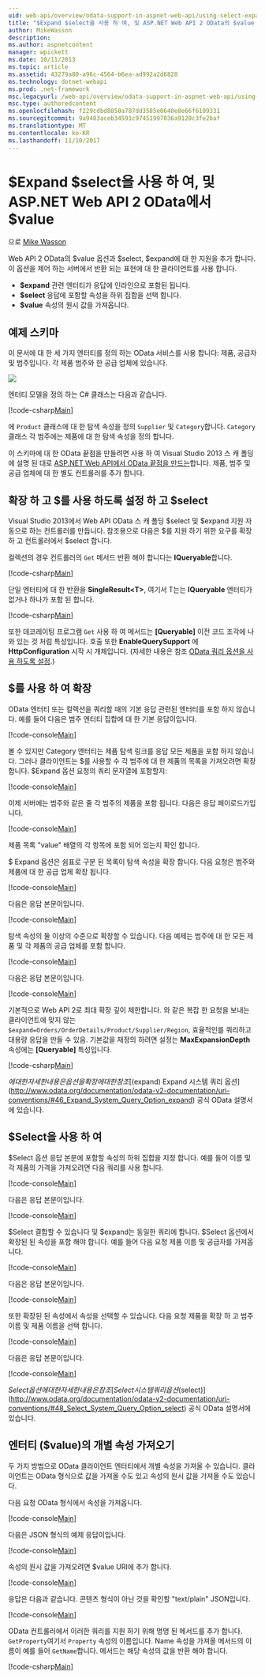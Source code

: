 ```yaml
---
uid: web-api/overview/odata-support-in-aspnet-web-api/using-select-expand-and-value
title: "$Expand $select을 사용 하 여, 및 ASP.NET Web API 2 OData의 $value | Microsoft Docs"
author: MikeWasson
description: 
ms.author: aspnetcontent
manager: wpickett
ms.date: 10/11/2013
ms.topic: article
ms.assetid: 43279a80-a96c-4564-b6ea-ad992a2d6828
ms.technology: dotnet-webapi
ms.prod: .net-framework
msc.legacyurl: /web-api/overview/odata-support-in-aspnet-web-api/using-select-expand-and-value
msc.type: authoredcontent
ms.openlocfilehash: f229cdbd8850a787dd3585e0640e8e66f6109331
ms.sourcegitcommit: 9a9483aceb34591c97451997036a9120c3fe2baf
ms.translationtype: MT
ms.contentlocale: ko-KR
ms.lasthandoff: 11/10/2017
---
```

<a name="using-select-expand-and-value-in-aspnet-web-api-2-odata"></a>$Expand $select을 사용 하 여, 및 ASP.NET Web API 2 OData에서 $value
====================
으로 [Mike Wasson](https://github.com/MikeWasson)

Web API 2 OData의 $value 옵션과 $select, $expand에 대 한 지원을 추가 합니다. 이 옵션을 제어 하는 서버에서 반환 되는 표현에 대 한 클라이언트를 사용 합니다.

- **$expand** 관련 엔터티가 응답에 인라인으로 포함된 됩니다.
- **$select** 응답에 포함할 속성을 하위 집합을 선택 합니다.
- **$value** 속성의 원시 값을 가져옵니다.

## <a name="example-schema"></a>예제 스키마

이 문서에 대 한 세 가지 엔터티를 정의 하는 OData 서비스를 사용 합니다: 제품, 공급자 및 범주입니다. 각 제품 범주와 한 공급 업체에 있습니다.

![](using-select-expand-and-value/_static/image1.png)

엔터티 모델을 정의 하는 C# 클래스는 다음과 같습니다.

[!code-csharp[Main](using-select-expand-and-value/samples/sample1.cs)]

에 `Product` 클래스에 대 한 탐색 속성을 정의 `Supplier` 및 `Category`합니다. `Category` 클래스 각 범주에는 제품에 대 한 탐색 속성을 정의 합니다.

이 스키마에 대 한 OData 끝점을 만들려면 사용 하 여 Visual Studio 2013 스 캐 폴딩에 설명 된 대로 [ASP.NET Web API에서 OData 끝점을 만드는](odata-v3/creating-an-odata-endpoint.md)합니다. 제품, 범주 및 공급 업체에 대 한 별도 컨트롤러를 추가 합니다.

## <a name="enabling-expand-and-select"></a>확장 하 고 $를 사용 하도록 설정 하 고 $select

Visual Studio 2013에서 Web API OData 스 캐 폴딩 $select 및 $expand 지원 자동으로 하는 컨트롤러를 만듭니다. 참조용으로 다음은 $를 지원 하기 위한 요구를 확장 하 고 컨트롤러에서 $select 합니다.

컬렉션의 경우 컨트롤러의 `Get` 메서드 반환 해야 합니다는 **IQueryable**합니다.

[!code-csharp[Main](using-select-expand-and-value/samples/sample2.cs)]

단일 엔터티에 대 한 반환을 **SingleResult&lt;T&gt;**, 여기서 T는는 **IQueryable** 엔터티가 없거나 하나가 포함 된 합니다.

[!code-csharp[Main](using-select-expand-and-value/samples/sample3.cs)]

또한 데코레이팅 프로그램 `Get` 사용 하 여 메서드는 **[Queryable]** 이전 코드 조각에 나와 있는 것 처럼 특성입니다. 호출 또한 **EnableQuerySupport** 에 **HttpConfiguration** 시작 시 개체입니다. (자세한 내용은 참조 [OData 쿼리 옵션을 사용 하도록 설정](supporting-odata-query-options.md#enable).)

## <a name="using-expand"></a>$를 사용 하 여 확장

OData 엔터티 또는 컬렉션을 쿼리할 때의 기본 응답 관련된 엔터티를 포함 하지 않습니다. 예를 들어 다음은 범주 엔터티 집합에 대 한 기본 응답이입니다.

[!code-console[Main](using-select-expand-and-value/samples/sample4.cmd)]

볼 수 있지만 Category 엔터티는 제품 탐색 링크를 응답 모든 제품을 포함 하지 않습니다. 그러나 클라이언트는 $를 사용할 수 각 범주에 대 한 제품의 목록을 가져오려면 확장 합니다. $Expand 옵션 요청의 쿼리 문자열에 포함할지:

[!code-console[Main](using-select-expand-and-value/samples/sample5.cmd)]

이제 서버에는 범주와 같은 줄 각 범주의 제품을 포함 됩니다. 다음은 응답 페이로드가입니다.

[!code-console[Main](using-select-expand-and-value/samples/sample6.cmd)]

제품 목록 "value" 배열의 각 항목에 포함 되어 있는지 확인 합니다.

$ Expand 옵션은 쉼표로 구분 된 목록이 탐색 속성을 확장 합니다. 다음 요청은 범주와 제품에 대 한 공급 업체 확장 됩니다.

[!code-console[Main](using-select-expand-and-value/samples/sample7.cmd)]

다음은 응답 본문이입니다.

[!code-console[Main](using-select-expand-and-value/samples/sample8.cmd)]

탐색 속성의 둘 이상의 수준으로 확장할 수 있습니다. 다음 예제는 범주에 대 한 모든 제품 및 각 제품의 공급 업체를 포함 합니다.

[!code-console[Main](using-select-expand-and-value/samples/sample9.cmd)]

다음은 응답 본문이입니다.

[!code-console[Main](using-select-expand-and-value/samples/sample10.cmd)]

기본적으로 Web API 2로 최대 확장 깊이 제한합니다. 와 같은 복잡 한 요청을 보내는 클라이언트에 맞지 않는 `$expand=Orders/OrderDetails/Product/Supplier/Region`, 효율적인를 쿼리하고 대용량 응답을 만들 수 있음. 기본값을 재정의 하려면 설정는 **MaxExpansionDepth** 속성에는 **[Queryable]** 특성입니다.

[!code-csharp[Main](using-select-expand-and-value/samples/sample11.cs)]

$에 대 한 자세한 내용은 옵션을 확장에 대 한 참조 [($expand) Expand 시스템 쿼리 옵션](http://www.odata.org/documentation/odata-v2-documentation/uri-conventions/#46_Expand_System_Query_Option_expand) 공식 OData 설명서에 있습니다.

## <a name="using-select"></a>$Select을 사용 하 여

$Select 옵션 응답 본문에 포함할 속성의 하위 집합을 지정 합니다. 예를 들어 이름 및 각 제품의 가격을 가져오려면 다음 쿼리를 사용 합니다.

[!code-console[Main](using-select-expand-and-value/samples/sample12.cmd)]

다음은 응답 본문이입니다.

[!code-console[Main](using-select-expand-and-value/samples/sample13.cmd)]

$Select 결합할 수 있습니다 및 $expand는 동일한 쿼리에 합니다. $Select 옵션에서 확장된 된 속성을 포함 해야 합니다. 예를 들어 다음 요청 제품 이름 및 공급자를 가져옵니다.

[!code-console[Main](using-select-expand-and-value/samples/sample14.cmd)]

다음은 응답 본문이입니다.

[!code-console[Main](using-select-expand-and-value/samples/sample15.cmd)]

또한 확장된 된 속성에서 속성을 선택할 수 있습니다. 다음 요청 제품을 확장 하 고 범주 이름 및 제품 이름을 선택 합니다.

[!code-console[Main](using-select-expand-and-value/samples/sample16.cmd)]

다음은 응답 본문이입니다.

[!code-console[Main](using-select-expand-and-value/samples/sample17.cmd)]

$Select 옵션에 대 한 자세한 내용은 참조 [Select 시스템 쿼리 옵션 ($select)](http://www.odata.org/documentation/odata-v2-documentation/uri-conventions/#48_Select_System_Query_Option_select) 공식 OData 설명서에 있습니다.

## <a name="getting-individual-properties-of-an-entity-value"></a>엔터티 ($value)의 개별 속성 가져오기

두 가지 방법으로 OData 클라이언트 엔터티에서 개별 속성을 가져올 수 있습니다. 클라이언트는 OData 형식으로 값을 가져올 수도 있고 속성의 원시 값을 가져올 수도 있습니다.

다음 요청 OData 형식에서 속성을 가져옵니다.

[!code-console[Main](using-select-expand-and-value/samples/sample18.cmd)]

다음은 JSON 형식의 예제 응답이입니다.

[!code-console[Main](using-select-expand-and-value/samples/sample19.cmd)]

속성의 원시 값을 가져오려면 $value URI에 추가 합니다.

[!code-console[Main](using-select-expand-and-value/samples/sample20.cmd)]

응답은 다음과 같습니다. 콘텐츠 형식이 아닌 것을 확인할 "text/plain" JSON입니다.

[!code-console[Main](using-select-expand-and-value/samples/sample21.cmd)]

OData 컨트롤러에서 이러한 쿼리를 지원 하기 위해 명명 된 메서드를 추가 합니다. `GetProperty`여기서 `Property` 속성의 이름입니다. Name 속성을 가져올 메서드의 이름이 예를 들어 `GetName`합니다. 메서드는 해당 속성의 값을 반환 해야 합니다.

[!code-csharp[Main](using-select-expand-and-value/samples/sample22.cs)]
